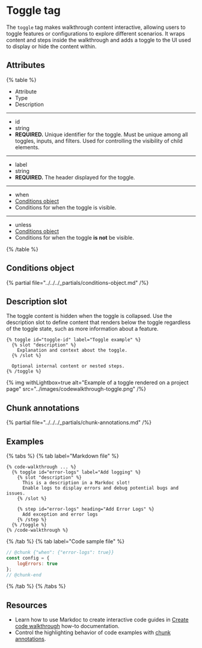# Toggle tag

The `toggle` tag makes walkthrough content interactive, allowing users to toggle features or configurations to explore different scenarios.
It wraps content and steps inside the walkthrough and adds a toggle to the UI used to display or hide the content within.

## Attributes

{% table %}

- Attribute
- Type
- Description

---

- id
- string
- **REQUIRED.** Unique identifier for the toggle.
  Must be unique among all toggles, inputs, and filters.
  Used for controlling the visibility of child elements.

---

- label
- string
- **REQUIRED.** The header displayed for the toggle.

---

- when
- [Conditions object](#conditions-object)
- Conditions for when the toggle is visible.

---

- unless
- [Conditions object](#conditions-object)
- Conditions for when the toggle **is not** be visible.

{% /table %}

## Conditions object

{% partial file="../../../_partials/conditions-object.md" /%}

## Description slot

The toggle content is hidden when the toggle is collapsed.
Use the description slot to define content that renders below the toggle regardless of the toggle state, such as more information about a feature.

```markdoc {% process=false title="Toggle description slot" %}
{% toggle id="toggle-id" label="Toggle example" %}
  {% slot "description" %}
    Explanation and context about the toggle.
  {% /slot %}

  Optional internal content or nested steps.
{% /toggle %}
```

{% img withLightbox=true alt="Example of a toggle rendered on a project page" src="../images/codewalkthrough-toggle.png" /%}

## Chunk annotations

{% partial file="../../../_partials/chunk-annotations.md" /%}

## Examples

{% tabs %}
{% tab label="Markdown file" %}
```markdoc {% process=false title="Toggle syntax" %}
{% code-walkthrough ... %}
  {% toggle id="error-logs" label="Add logging" %}
    {% slot "description" %}
      This is a description in a Markdoc slot!
      Enable logs to display errors and debug potential bugs and issues.
    {% /slot %}

    {% step id="error-logs" heading="Add Error Logs" %}
      Add exception and error logs
    {% /step %}
  {% /toggle %}
{% /code-walkthrough %}
```
{% /tab %}
{% tab label="Code sample file" %}
```javascript {% title="script.js" %}
// @chunk {"when": {"error-logs": true}}
const config = {
    logErrors: true
};
// @chunk-end
```
{% /tab %}
{% /tabs %}

## Resources

- Learn how to use Markdoc to create interactive code guides in [Create code walkthrough](./create-code-walkthrough.md) how-to documentation.
- Control the highlighting behavior of code examples with [chunk annotations](./index.md#chunk-annotations).
